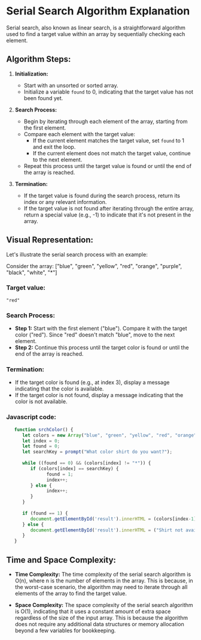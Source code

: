 # Serial Search Algorithm Explanation

Serial search, also known as linear search, is a straightforward algorithm used to find a target value within an array by sequentially checking each element.

## Algorithm Steps:

1. **Initialization:**
   - Start with an unsorted or sorted array.
   - Initialize a variable `found` to 0, indicating that the target value has not been found yet.

2. **Search Process:**
   - Begin by iterating through each element of the array, starting from the first element.
   - Compare each element with the target value:
     - If the current element matches the target value, set `found` to 1 and exit the loop.
     - If the current element does not match the target value, continue to the next element.
   - Repeat this process until the target value is found or until the end of the array is reached.

3. **Termination:**
   - If the target value is found during the search process, return its index or any relevant information.
   - If the target value is not found after iterating through the entire array, return a special value (e.g., -1) to indicate that it's not present in the array.

## Visual Representation:

Let's illustrate the serial search process with an example:

Consider the array:
["blue", "green", "yellow", "red", "orange", "purple", "black", "white", "*"]

### Target value: 
`"red"`

### Search Process:
- **Step 1:** Start with the first element ("blue"). Compare it with the target color ("red"). Since "red" doesn't match "blue", move to the next element.
- **Step 2:** Continue this process until the target color is found or until the end of the array is reached.

### Termination:
- If the target color is found (e.g., at index 3), display a message indicating that the color is available.
- If the target color is not found, display a message indicating that the color is not available.

### Javascript code:
```javascript
   function srchColor() {
      let colors = new Array("blue", "green", "yellow", "red", "orange", "purple", "black", "white", "*");
      let index = 0;
      let found = 0;
      let searchKey = prompt("What color shirt do you want?");
      
      while ((found == 0) && (colors[index] != "*")) {
         if (colors[index] == searchKey) {
               found = 1;
               index++;
         } else {
               index++;
         }
      }
      
      if (found == 1) {
         document.getElementById('result').innerHTML = (colors[index-1] + " is available. Your " + colors[index-1] + " shirt will be ordered.");
      } else {
         document.getElementById('result').innerHTML = ("Shirt not available in " + searchKey + ".");
      }
   }
```

## Time and Space Complexity:

- **Time Complexity:** The time complexity of the serial search algorithm is O(n), where n is the number of elements in the array. This is because, in the worst-case scenario, the algorithm may need to iterate through all elements of the array to find the target value.

- **Space Complexity:** The space complexity of the serial search algorithm is O(1), indicating that it uses a constant amount of extra space regardless of the size of the input array. This is because the algorithm does not require any additional data structures or memory allocation beyond a few variables for bookkeeping.